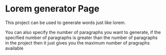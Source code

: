 # Lorem generator Page

This project can be used to generate words just like lorem.

You can also specify the number of paragraphs you want to generate, if the specified number of paragraphs is greater than the number of paragraphs in the project then it just gives you the maximum number of pragraphs available
